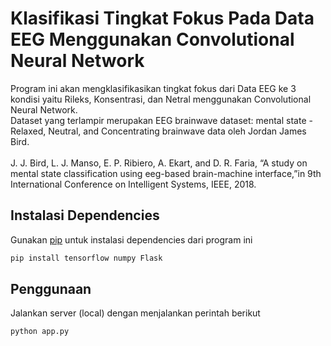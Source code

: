 # Klasifikasi Tingkat Fokus Pada Data EEG Menggunakan Convolutional Neural Network

Program ini akan mengklasifikasikan tingkat fokus dari Data EEG ke 3 kondisi yaitu Rileks, Konsentrasi, dan Netral menggunakan Convolutional Neural Network.\
Dataset yang terlampir merupakan EEG brainwave dataset: mental state - Relaxed, Neutral, and Concentrating brainwave data oleh Jordan James Bird.\
\
J. J. Bird, L. J. Manso, E. P. Ribiero, A. Ekart, and D. R. Faria, “A study on mental state classification using eeg-based brain-machine interface,”in 9th International Conference on Intelligent Systems, IEEE, 2018.

## Instalasi Dependencies

Gunakan [pip](https://pip.pypa.io/en/stable/) untuk instalasi dependencies dari program ini

```bash
pip install tensorflow numpy Flask
```

## Penggunaan

Jalankan server (local) dengan menjalankan perintah berikut

```python
python app.py
```
